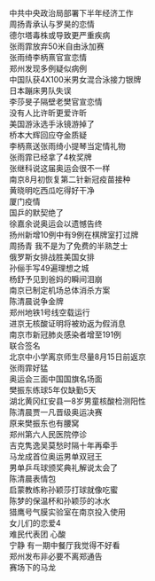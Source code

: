 中共中央政治局部署下半年经济工作  
周扬青承认与罗昊的恋情  
德尔塔毒株或导致更严重疾病  
张雨霏放弃50米自由泳加赛  
张雨绮李柄熹官宣恋情  
郑州发现多例疑似病例  
中国队获4X100米男女混合泳接力银牌  
日本蹦床男队失误  
李莎旻子隔壁老樊官宣恋情  
没有人比许昕更爱许昕  
美国游泳选手泳镜游掉了  
桥本大辉回应夺金质疑  
李柄熹送张雨绮小提琴当定情礼物  
张雨霏已经拿了4枚奖牌  
张继科说这届奥运会很不一样  
南京8月初恢复第二针新冠疫苗接种  
黄晓明吃西瓜吃得好干净  
厦门疫情  
国乒的默契绝了  
徐嘉余说奥运会以遗憾告终  
扬州新增10例中有9例在棋牌室打过牌  
周扬青 我不是为了免费的半熟芝士  
俄罗斯女排战胜美国女排  
孙俪手写49遍理想之城  
杨舒予见到爸妈的瞬间泪崩  
南京已制定机场总体消杀方案  
陈清晨说争金牌  
郑州地铁1号线空载运行  
进京无核酸证明将被劝返为假消息  
南京市新冠肺炎感染者增至191例  
联合签名  
北京中小学离京师生尽量8月15日前返京  
张雨霏好猛  
奥运会三面中国国旗名场面  
樊振东练球5年仅缺勤5天  
湖北黄冈红安县一8岁男童核酸检测阳性  
陈清晨贾一凡晋级奥运决赛  
原来樊振东也有腰窝  
郑州第六人民医院停诊  
吉克隽逸吴莫愁时隔十年再牵手  
马龙成首位奥运男单双冠王  
男单乒乓球颁奖典礼解说太会了  
陈清晨表情包  
启蒙教练称孙颖莎打球就像吃蜜  
陈梦的保温杯和孙颖莎的冰水  
猎鹰号气膜实验室在南京投入使用  
女儿们的恋爱4  
难民代表团 心酸  
宁静 有一期中餐厅我觉得不好看  
郑州发布非必要不离郑通告  
赛场下的马龙  
